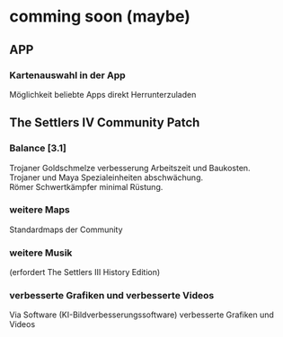 # comming soon (maybe)
## APP

### Kartenauswahl in der App
Möglichkeit beliebte Apps direkt Herrunterzuladen

## The Settlers IV Community Patch

### Balance [3.1]
Trojaner Goldschmelze verbesserung Arbeitszeit und Baukosten.  
Trojaner und Maya Spezialeinheiten abschwächung.  
Römer Schwertkämpfer minimal Rüstung.  

### weitere Maps
Standardmaps der Community
### weitere Musik
(erfordert The Settlers III History Edition)
### verbesserte Grafiken und verbesserte Videos
Via Software (KI-Bildverbesserungssoftware) verbesserte Grafiken und Videos

